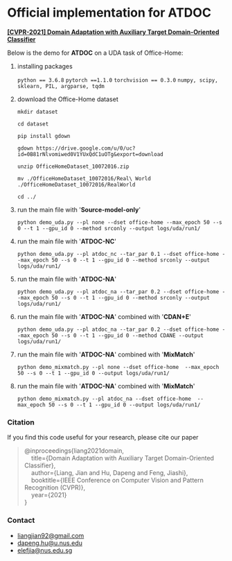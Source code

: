 # Official implementation for **ATDOC**

[**[CVPR-2021] Domain Adaptation with Auxiliary Target Domain-Oriented Classifier**](https://arxiv.org/pdf/2007.04171.pdf)

Below is the demo for **ATDOC** on a UDA task of Office-Home:


1. installing packages

   `python == 3.6.8`
   `pytorch ==1.1.0`
   `torchvision == 0.3.0`
   `numpy, scipy, sklearn, PIL, argparse, tqdm`
   
2. download the Office-Home dataset

   `mkdir dataset`

   `cd dataset`

   `pip install gdown`

   `gdown https://drive.google.com/u/0/uc?id=0B81rNlvomiwed0V1YUxQdC1uOTg&export=download`

   `unzip OfficeHomeDataset_10072016.zip`

   `mv ./OfficeHomeDataset_10072016/Real\ World ./OfficeHomeDataset_10072016/RealWorld`

   `cd ../`

3. run the main file with '**Source-model-only**'

   `python demo_uda.py --pl none --dset office-home --max_epoch 50 --s 0 --t 1 --gpu_id 0 --method srconly --output logs/uda/run1/`

4. run the main file with '**ATDOC-NC**'

   `python demo_uda.py --pl atdoc_nc --tar_par 0.1 --dset office-home --max_epoch 50 --s 0 --t 1 --gpu_id 0 --method srconly --output logs/uda/run1/`

5. run the main file with '**ATDOC-NA**'

   `python demo_uda.py --pl atdoc_na --tar_par 0.2 --dset office-home --max_epoch 50 --s 0 --t 1 --gpu_id 0 --method srconly --output logs/uda/run1/`

6. run the main file with '**ATDOC-NA**' combined with '**CDAN+E**'

   `python demo_uda.py --pl atdoc_na --tar_par 0.2 --dset office-home --max_epoch 50 --s 0 --t 1 --gpu_id 0 --method CDANE --output logs/uda/run1/`

7. run the main file with '**ATDOC-NA**' combined with '**MixMatch**'

   `python demo_mixmatch.py --pl none --dset office-home  --max_epoch 50 --s 0 --t 1 --gpu_id 0 --output logs/uda/run1/`

8. run the main file with '**ATDOC-NA**' combined with '**MixMatch**'

   `python demo_mixmatch.py --pl atdoc_na --dset office-home  --max_epoch 50 --s 0 --t 1 --gpu_id 0 --output logs/uda/run1/`




### Citation

If you find this code useful for your research, please cite our paper

> @inproceedings{liang2021domain,  
>  &nbsp; &nbsp;  title={Domain Adaptation with Auxiliary Target Domain-Oriented Classifier},  
>  &nbsp; &nbsp;  author={Liang, Jian and Hu, Dapeng and Feng, Jiashi},  
>  &nbsp; &nbsp;  booktitle={IEEE Conference on Computer Vision and Pattern Recognition (CVPR)},  
>  &nbsp; &nbsp;  year={2021}  
> }
> 
### Contact

- [liangjian92@gmail.com](mailto:liangjian92@gmail.com)
- [dapeng.hu@u.nus.edu](mailto:dapeng.hu@u.nus.edu)
- [elefjia@nus.edu.sg](mailto:elefjia@nus.edu.sg)